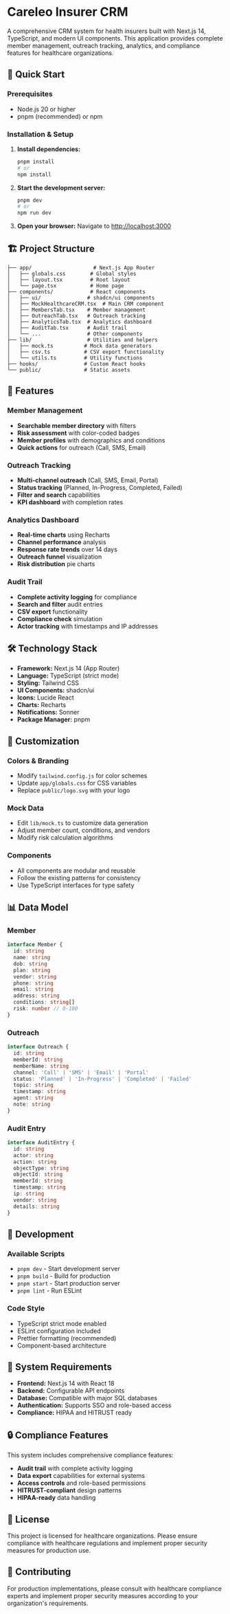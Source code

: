 # Careleo Insurer CRM

A comprehensive CRM system for health insurers built with Next.js 14, TypeScript, and modern UI components. This application provides complete member management, outreach tracking, analytics, and compliance features for healthcare organizations.

## 🚀 Quick Start

### Prerequisites
- Node.js 20 or higher
- pnpm (recommended) or npm

### Installation & Setup

1. **Install dependencies:**
   ```bash
   pnpm install
   # or
   npm install
   ```

2. **Start the development server:**
   ```bash
   pnpm dev
   # or
   npm run dev
   ```

3. **Open your browser:**
   Navigate to [http://localhost:3000](http://localhost:3000)

## 🏗️ Project Structure

```
├── app/                    # Next.js App Router
│   ├── globals.css        # Global styles
│   ├── layout.tsx         # Root layout
│   └── page.tsx           # Home page
├── components/            # React components
│   ├── ui/               # shadcn/ui components
│   ├── MockHealthcareCRM.tsx  # Main CRM component
│   ├── MembersTab.tsx    # Member management
│   ├── OutreachTab.tsx   # Outreach tracking
│   ├── AnalyticsTab.tsx  # Analytics dashboard
│   ├── AuditTab.tsx      # Audit trail
│   └── ...               # Other components
├── lib/                  # Utilities and helpers
│   ├── mock.ts          # Mock data generators
│   ├── csv.ts           # CSV export functionality
│   └── utils.ts         # Utility functions
├── hooks/               # Custom React hooks
└── public/              # Static assets
```

## 🎯 Features

### Member Management
- **Searchable member directory** with filters
- **Risk assessment** with color-coded badges
- **Member profiles** with demographics and conditions
- **Quick actions** for outreach (Call, SMS, Email)

### Outreach Tracking
- **Multi-channel outreach** (Call, SMS, Email, Portal)
- **Status tracking** (Planned, In-Progress, Completed, Failed)
- **Filter and search** capabilities
- **KPI dashboard** with completion rates

### Analytics Dashboard
- **Real-time charts** using Recharts
- **Channel performance** analysis
- **Response rate trends** over 14 days
- **Outreach funnel** visualization
- **Risk distribution** pie charts

### Audit Trail
- **Complete activity logging** for compliance
- **Search and filter** audit entries
- **CSV export** functionality
- **Compliance check** simulation
- **Actor tracking** with timestamps and IP addresses

## 🛠️ Technology Stack

- **Framework:** Next.js 14 (App Router)
- **Language:** TypeScript (strict mode)
- **Styling:** Tailwind CSS
- **UI Components:** shadcn/ui
- **Icons:** Lucide React
- **Charts:** Recharts
- **Notifications:** Sonner
- **Package Manager:** pnpm

## 🎨 Customization

### Colors & Branding
- Modify `tailwind.config.js` for color schemes
- Update `app/globals.css` for CSS variables
- Replace `public/logo.svg` with your logo

### Mock Data
- Edit `lib/mock.ts` to customize data generation
- Adjust member count, conditions, and vendors
- Modify risk calculation algorithms

### Components
- All components are modular and reusable
- Follow the existing patterns for consistency
- Use TypeScript interfaces for type safety

## 📊 Data Model

### Member
```typescript
interface Member {
  id: string
  name: string
  dob: string
  plan: string
  vendor: string
  phone: string
  email: string
  address: string
  conditions: string[]
  risk: number // 0-100
}
```

### Outreach
```typescript
interface Outreach {
  id: string
  memberId: string
  memberName: string
  channel: 'Call' | 'SMS' | 'Email' | 'Portal'
  status: 'Planned' | 'In-Progress' | 'Completed' | 'Failed'
  topic: string
  timestamp: string
  agent: string
  note: string
}
```

### Audit Entry
```typescript
interface AuditEntry {
  id: string
  actor: string
  action: string
  objectType: string
  objectId: string
  memberId: string
  timestamp: string
  ip: string
  vendor: string
  details: string
}
```

## 🔧 Development

### Available Scripts
- `pnpm dev` - Start development server
- `pnpm build` - Build for production
- `pnpm start` - Start production server
- `pnpm lint` - Run ESLint

### Code Style
- TypeScript strict mode enabled
- ESLint configuration included
- Prettier formatting (recommended)
- Component-based architecture

## 🔧 System Requirements

- **Frontend:** Next.js 14 with React 18
- **Backend:** Configurable API endpoints
- **Database:** Compatible with major SQL databases
- **Authentication:** Supports SSO and role-based access
- **Compliance:** HIPAA and HITRUST ready

## 🔒 Compliance Features

This system includes comprehensive compliance features:
- **Audit trail** with complete activity logging
- **Data export** capabilities for external systems
- **Access controls** and role-based permissions
- **HITRUST-compliant** design patterns
- **HIPAA-ready** data handling

## 📝 License

This project is licensed for healthcare organizations. Please ensure compliance with healthcare regulations and implement proper security measures for production use.

## 🤝 Contributing

For production implementations, please consult with healthcare compliance experts and implement proper security measures according to your organization's requirements.
